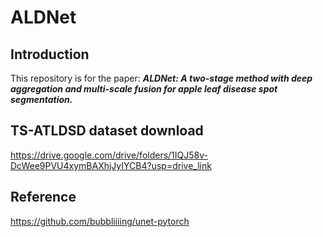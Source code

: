 # ALDNet

## Introduction
This repository is for the paper: 
***ALDNet: A two-stage method with deep aggregation and multi-scale fusion for apple leaf disease spot segmentation.***

## TS-ATLDSD dataset download
https://drive.google.com/drive/folders/1IQJ58v-DcWee9PVU4xymBAXhjJyIYCB4?usp=drive_link

## Reference
https://github.com/bubbliiiing/unet-pytorch
